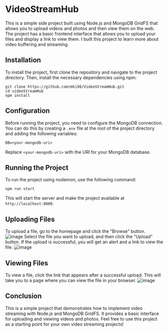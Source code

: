 # VideoStreamHub

This is a simple side project built using Node.js and MongoDB GridFS that allows you to upload videos and photos and then view them on the web.
The project has a basic frontend interface that allows you to upload your files and display a link to view them.
I built this project to learn more about video buffering and streaming.

## Installation

To install the project, first clone the repository and navigate to the project directory. Then, install the necessary dependencies using npm:

```
git clone https://github.com/mki98/VideoStreamHub.git
cd videoStreamHub
npm install
```

## Configuration

Before running the project, you need to configure the MongoDB connection. You can do this by creating a `.env` file at the root of the project directory and
adding the following variables:

```
DB=<your-mongodb-uri>
```

Replace `<your-mongodb-uri>` with the URI for your MongoDB database.

## Running the Project

To run the project using nodemon, use the following command:

```
npm run start
```
This will start the server and make the project available at `http://localhost:8000`.

## Uploading Files

To upload a file, go to the homepage and click the "Browse" button. 
![image](https://user-images.githubusercontent.com/62201748/235534449-0b69d519-ccc3-4d2f-99c6-6f50fcd92d31.png)
Select the file you want to upload, and then click the "Upload" button. If the upload is successful, you will get an alert and  a link to view the file.
![image](https://user-images.githubusercontent.com/62201748/235534653-d9475535-0636-4934-965d-e1bcc02c61d2.png)


## Viewing Files

To view a file, click the link that appears after a successful upload. This will take you to a page where you can view the file in your browser.
![image](https://user-images.githubusercontent.com/62201748/235534664-172b057b-38d1-42e1-b3ef-39c9edfa0cb1.png)
## Conclusion

This is a simple project that demonstrates how to implement video streaming with Node.js and MongoDB GridFS. It provides a basic interface for uploading and viewing videos and photos. Feel free to use this project as a starting point for your own video streaming projects!
